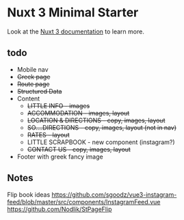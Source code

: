 # Nuxt 3 Minimal Starter

Look at the [Nuxt 3 documentation](https://nuxt.com/docs/getting-started/introduction) to learn more.

## todo

- Mobile nav
- ~~Greek page~~
- ~~Route page~~
- ~~Structured Data~~
- Content
  - ~~LITTLE INFO - images~~
  - ~~ACCOMMODATION - images, layout~~
  - ~~LOCATION & DIRECTIONS - copy, images, layout~~
  - ~~SO....DIRECTIONS - copy, images, layout (not in nav)~~
  - ~~RATES - layout~~
  - LITTLE SCRAPBOOK - new component (instagram?)
  - ~~CONTACT US - copy, images, layout~~
- Footer with greek fancy image

## Notes

Flip book ideas
https://github.com/sgoodz/vue3-instagram-feed/blob/master/src/components/InstagramFeed.vue
https://github.com/Nodlik/StPageFlip
